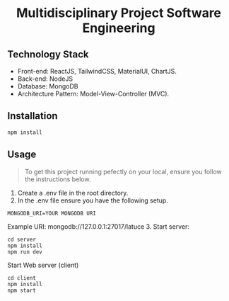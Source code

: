 <h1 align="center">Multidisciplinary Project Software Engineering</h1>

## Technology Stack
* Front-end: ReactJS, TailwindCSS, MaterialUI, ChartJS.
* Back-end: NodeJS
* Database: MongoDB
* Architecture Pattern: Model-View-Controller (MVC).

## Installation
```sh
npm install
```
## Usage

> To get this project running pefectly on your local, ensure you follow the instructions below.
1. Create a .env file in the root directory.
2. In the .env file ensure you have the following setup.

```
MONGODB_URI=YOUR MONGODB URI 
```
Example URI: mongodb://127.0.0.1:27017/latuce
3. Start server:
```
cd server
npm install
npm run dev
```

Start Web server (client)
```
cd client
npm install
npm start
```
